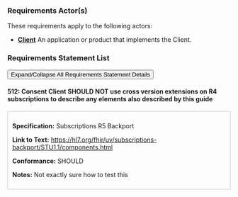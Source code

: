 
### Requirements Actor(s)

<p>These requirements apply to the following actors: </p>
<ul>
<li><b><a href="ActorDefinition-client.html">Client</a></b>&nbsp;An application or product that implements the Client.</li>
</ul>

### Requirements Statement List

<p>
<button class="btn btn-info btn-lg btn-block" type="button" title="Click to Expand/Collapse All Requirements Statement Details" data-toggle="collapse" data-target="#req-512detail" aria-expanded="false">Expand/Collapse All Requirements Statement Details</button>
</p>

#### <a id="requirement-512" title="Click to Open or Close Details" data-toggle="collapse" data-target="#req-512detail" aria-expanded="false">512:&nbsp;Consent Client SHOULD NOT use cross version extensions on R4 subscriptions to describe any elements also described by this guide</a>

<div class="collapse" id="req-512detail">
<div class="card card-body" style="border:1px solid;border-color:#cccccc;padding:10px" markdown="1">
<p>
<b>Specification:</b>&nbsp;Subscriptions R5 Backport
</p>
<p>
<b>Link to Text:</b>&nbsp;<a href="https://hl7.org/fhir/uv/subscriptions-backport/STU1.1/components.html#:~:text=cross%20version%20extensions%20SHOULD%20NOT%20be%20used%20on%20R4%20subscriptions%20to%20describe%20any%20elements%20also%20described%20by%20this%20guide">https://hl7.org/fhir/uv/subscriptions-backport/STU1.1/components.html</a>
</p>
<p><b>Conformance:</b>&nbsp;SHOULD</p>
<p>
<b>Notes:</b>&nbsp;Not exactly sure how to test this
</p>
</div>
</div>


<br/>
